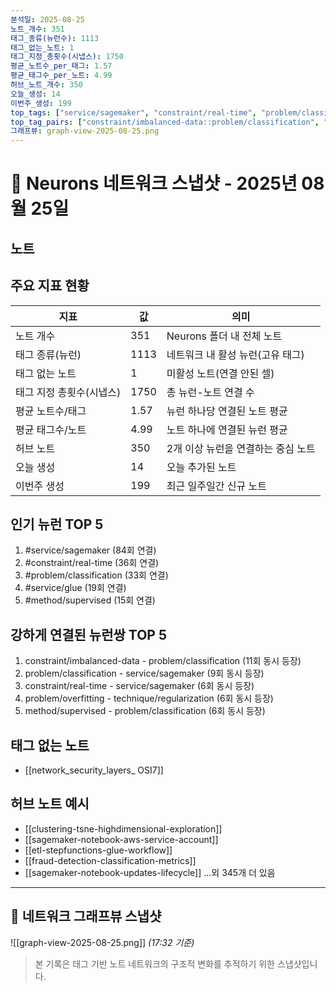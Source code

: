 ```yaml
---
분석일: 2025-08-25
노트_개수: 351
태그_종류(뉴런수): 1113
태그_없는_노트: 1
태그_지정_총횟수(시냅스): 1750
평균_노트수_per_태그: 1.57
평균_태그수_per_노트: 4.99
허브_노트_개수: 350
오늘_생성: 14
이번주_생성: 199
top_tags: ["service/sagemaker", "constraint/real-time", "problem/classification", "service/glue", "method/supervised"]
top_tag_pairs: ["constraint/imbalanced-data::problem/classification", "problem/classification::service/sagemaker", "constraint/real-time::service/sagemaker", "problem/overfitting::technique/regularization", "method/supervised::problem/classification"]
그래프뷰: graph-view-2025-08-25.png
---
```

# 🧠 Neurons 네트워크 스냅샷 - 2025년 08월 25일

## 노트


## 주요 지표 현황
| 지표 | 값 | 의미 |
|------|-----|------|
| 노트 개수 | 351 | Neurons 폴더 내 전체 노트 |
| 태그 종류(뉴런) | 1113 | 네트워크 내 활성 뉴런(고유 태그) |
| 태그 없는 노트 | 1 | 미활성 노트(연결 안된 셀) |
| 태그 지정 총횟수(시냅스) | 1750 | 총 뉴런-노트 연결 수 |
| 평균 노트수/태그 | 1.57 | 뉴런 하나당 연결된 노트 평균 |
| 평균 태그수/노트 | 4.99 | 노트 하나에 연결된 뉴런 평균 |
| 허브 노트 | 350 | 2개 이상 뉴런을 연결하는 중심 노트 |
| 오늘 생성 | 14 | 오늘 추가된 노트 |
| 이번주 생성 | 199 | 최근 일주일간 신규 노트 |

## 인기 뉴런 TOP 5
1. #service/sagemaker (84회 연결)
2. #constraint/real-time (36회 연결)
3. #problem/classification (33회 연결)
4. #service/glue (19회 연결)
5. #method/supervised (15회 연결)

## 강하게 연결된 뉴런쌍 TOP 5
1. constraint/imbalanced-data - problem/classification (11회 동시 등장)
2. problem/classification - service/sagemaker (9회 동시 등장)
3. constraint/real-time - service/sagemaker (6회 동시 등장)
4. problem/overfitting - technique/regularization (6회 동시 등장)
5. method/supervised - problem/classification (6회 동시 등장)

## 태그 없는 노트
- [[network_security_layers_ OSI7]]

## 허브 노트 예시
- [[clustering-tsne-highdimensional-exploration]]
- [[sagemaker-notebook-aws-service-account]]
- [[etl-stepfunctions-glue-workflow]]
- [[fraud-detection-classification-metrics]]
- [[sagemaker-notebook-updates-lifecycle]]
...외 345개 더 있음

---

## 📸 네트워크 그래프뷰 스냅샷
![[graph-view-2025-08-25.png]]
_(17:32 기준)_

> 본 기록은 태그 기반 노트 네트워크의 구조적 변화를 추적하기 위한 스냅샷입니다.  
